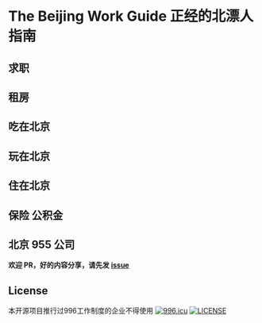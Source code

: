 # The Beijing Work Guide 正经的北漂人指南

## 求职

## 租房

## 吃在北京

## 玩在北京

## 住在北京

## 保险 公积金

## 北京 955 公司

**欢迎 PR，好的内容分享，请先发 [issue](https://github.com/martinageradams/The-Beijing-Work-Guide/issues)**

## License

本开源项目推行过996工作制度的企业不得使用 [![996.icu](https://camo.githubusercontent.com/13ac320a9a774e316fe72ffb1eaacf09b01b59a3/68747470733a2f2f696d672e736869656c64732e696f2f62616467652f6c696e6b2d3939362e6963752d7265642e737667)](https://996.icu) [![LICENSE](https://camo.githubusercontent.com/49a7af1a72e77122a5866680bd68a4cd5b703c54/68747470733a2f2f696d672e736869656c64732e696f2f62616467652f6c6963656e73652d4e504c2532302854686525323039393625323050726f686962697465642532304c6963656e7365292d626c75652e737667)](https://github.com/996icu/996.ICU/blob/master/LICENSE)
